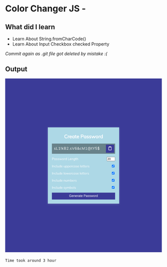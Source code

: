 # Color Changer JS - 

## What did I learn
- Learn About String.fromCharCode()
- Learn About Input Checkbox checked Property

*Commit again as .git file got deleted by mistake :(*

## Output

![randomPasswordGenerator](./Image/Project.png)

`Time took around 3 hour`